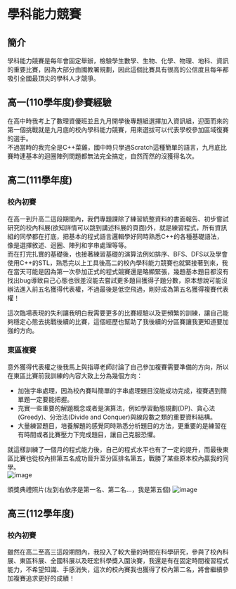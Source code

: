 # 學科能力競賽
## 簡介
學科能力競賽是每年會固定舉辦，檢驗學生數學、生物、化學、物理、地科、資訊的重要比賽，因為大部分由國教署規劃，因此這個比賽具有很高的公信度且每年都吸引全國最頂尖的學科人才競爭。
## 高一(110學年度)參賽經驗
在高中時我考上了數理資優班並且九月開學後專題組選擇加入資訊組，迎面而來的第一個挑戰就是九月底的校內學科能力競賽，用來選拔可以代表學校參加區域復賽的選手。  
不過當時的我完全是C++菜雞，國中時只學過Scratch這種簡單的語言，九月底比賽時連基本的迴圈陣列問題都無法完全搞定，自然而然的沒獲得名次。
## 高二(111學年度)
### 校內初賽
在高一到升高二這段期間內，我們專題課除了練習統整資料的書面報告、初步嘗試研究的校內科展(欲知詳情可以跳到講述科展的頁面)外，就是練習程式，所有資訊組的同學都在打底，把基本的程式語言邏輯學好同時熟悉C++的各種基礎語法，像是選擇敘述、迴圈、陣列和字串處理等等。  
而在打完扎實的基礎後，也接著練習基礎的演算法例如排序、BFS、DFS以及學會使用C++的STL，熟悉完以上工具後高二的校內學科能力競賽也就緊接著到來，我在當天可能是因為第一次參加正式的程式競賽還是略顯緊張，幾題基本題目都沒有找出bug導致自己心態也很差沒能去嘗試更多題目獲得子題分數，原本想說可能沒辦法進入前五名獲得代表權，不過最後是低空飛過，剛好成為第五名獲得複賽代表權！  
  
這次臨場表現的失利讓我明白我需要更多的比賽經驗以及更頻繁的訓練，讓自己能夠穩定心態去挑戰後續的比賽，這個經歷也幫助了我後續的分區賽讓我更知道要加強的方向。  
### 東區複賽
意外獲得代表權之後我馬上與指導老師討論了自己參加複賽需要準備的方向，所以在東區比賽前我訓練的內容大致上分為幾個方向：
* 加強字串處理，因為校內賽叫簡單的字串處理題目沒能成功完成，複賽遇到簡單題一定要能把握。
* 充實一些重要的解題概念或者是演算法，例如學習動態規劃(DP)、貪心法(Greedy)、分治法(Divide and Conquer)與線段數之類的重要資料結構。
* 大量練習題目，培養解題的感覺同時熟悉分析題目的方法，更重要的是練習在有時間或者比賽壓力下完成題目，讓自己克服恐懼。
  
就這樣訓練了一個月的程式能力後，自己的程式水平也有了一定的提升，而最後東區比賽也從校內排第五名成功晉升至分區排名第五，戰勝了某些原本校內贏我的同學。  
![image](https://github.com/hongnichen/high_school_awards/assets/107737052/41b07d6b-a07f-4ef7-b646-937c02903771)
  
頒獎典禮照片(左到右依序是第一名、第二名...，我是第五個)
![image](https://github.com/hongnichen/high_school_awards/assets/107737052/4dc8792a-8436-4a86-82f5-abb2b5a4a883)
  
## 高三(112學年度)
### 校內初賽
雖然在高二至高三這段期間內，我投入了較大量的時間在科學研究，參與了校內科展、東區科展、全國科展以及旺宏科學獎入圍決賽，我還是有在固定時間複習程式能力，不希望知識、手感消失，這次的校內賽我也獲得了校內第二名，將會繼續參加複賽追求更好的成績！


